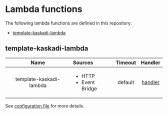 # Lambda functions

The following lambda functions are defined in this repository:
- [template-kaskadi-lambda](#template-kaskadi-lambda)

## template-kaskadi-lambda <a name="template-kaskadi-lambda"></a>

|           Name          | Sources                                     | Timeout |                 Handler                 |
| :---------------------: | :------------------------------------------ | :-----: | :-------------------------------------: |
| template-kaskadi-lambda | <ul><li>HTTP</li><li>Event Bridge</li></ul> | default | [handler](./template-kaskadi-lambda.js) |

See [configuration file](./serverless.yml) for more details.